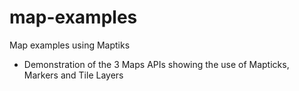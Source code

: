 # map-examples
Map examples using Maptiks

- Demonstration of the 3 Maps APIs showing the use of Mapticks, Markers and Tile Layers
